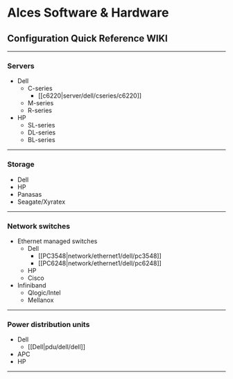 # Alces Software & Hardware 
## Configuration Quick Reference WIKI

***
### Servers
  * Dell
    * C-series
      * [[c6220|server/dell/cseries/c6220]]
    * M-series
    * R-series
  * HP
    * SL-series
    * DL-series
    * BL-series

***
### Storage
  * Dell
  * HP
  * Panasas
  * Seagate/Xyratex

***
### Network switches
  * Ethernet managed switches
    * Dell
      * [[PC3548|network/ethernet1/dell/pc3548]]
      * [[PC6248|network/ethernet1/dell/pc6248]]
    * HP
    * Cisco
  * Infiniband
    * Qlogic/Intel
    * Mellanox

***
### Power distribution units
  * Dell
    * [[Dell|pdu/dell/dell]]
  * APC
  * HP

***



